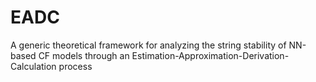 # EADC
A generic theoretical framework for analyzing the string stability of NN-based CF models through an Estimation-Approximation-Derivation-Calculation process
